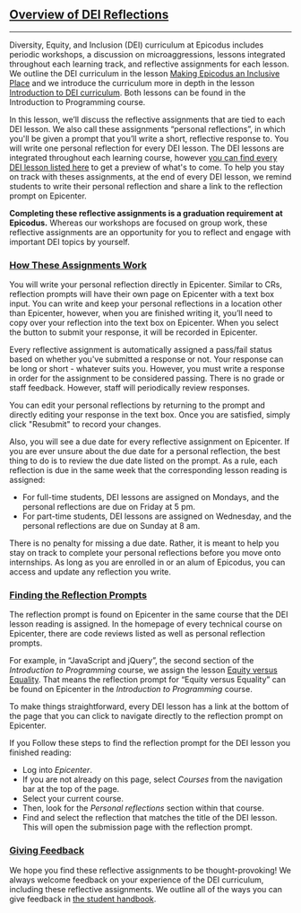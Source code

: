 ## [Overview of DEI Reflections](#overview-of-dei-reflections)

---

Diversity, Equity, and Inclusion (DEI) curriculum at Epicodus includes periodic workshops, a discussion on microaggressions, lessons integrated throughout each learning track, and reflective assignments for each lesson. We outline the DEI curriculum in the lesson [Making Epicodus an Inclusive Place](https://www.learnhowtoprogram.com/introduction-to-programming/getting-started-at-epicodus/making-epicodus-an-inclusive-place) and we introduce the curriculum more in depth in the lesson [Introduction to DEI curriculum](https://www.learnhowtoprogram.com/introduction-to-programming/git-html-and-css/homework-introduction-to-diversity-equity-and-inclusion-curriculum). Both lessons can be found in the Introduction to Programming course. 

In this lesson, we’ll discuss the reflective assignments that are tied to each DEI lesson. We also call these assignments “personal reflections”, in which you'll be given a prompt that you’ll write a short, reflective response to. You will write one personal reflection for every DEI lesson. The DEI lessons are integrated throughout each learning course, however [you can find every DEI lesson listed here](https://www.learnhowtoprogram.com/diversity-equity-and-inclusion/dei-lessons) to get a preview of what's to come. To help you stay on track with theses assignments, at the end of every DEI lesson, we remind students to write their personal reflection and share a link to the reflection prompt on Epicenter.

**Completing these reflective assignments is a graduation requirement at Epicodus.** Whereas our workshops are focused on group work, these reflective assignments are an opportunity for you to reflect and engage with important DEI topics by yourself.

### [How These Assignments Work](#how-these-assignments-work)

You will write your personal reflection directly in Epicenter. Similar to CRs, reflection prompts will have their own page on Epicenter with a text box input. You can write and keep your personal reflections in a location other than Epicenter, however, when you are finished writing it, you’ll need to copy over your reflection into the text box on Epicenter. When you select the button to submit your response, it will be recorded in Epicenter.

Every reflective assignment is automatically assigned a pass/fail status based on whether you've submitted a response or not. Your response can be long or short - whatever suits you. However, you must write a response in order for the assignment to be considered passing. There is no grade or staff feedback. However, staff will periodically review responses.

You can edit your personal reflections by returning to the prompt and directly editing your response in the text box. Once you are satisfied, simply click "Resubmit" to record your changes.

Also, you will see a due date for every reflective assignment on Epicenter. If you are ever unsure about the due date for a personal reflection, the best thing to do is to review the due date listed on the prompt. As a rule, each reflection is due in the same week that the corresponding lesson reading is assigned: 

*  For full-time students, DEI lessons are assigned on Mondays, and the personal reflections are due on Friday at 5 pm.
*  For part-time students, DEI lessons are assigned on Wednesday, and the personal reflections are due on Sunday at 8 am. 

There is no penalty for missing a due date. Rather, it is meant to help you stay on track to complete your personal reflections before you move onto internships. As long as you are enrolled in or an alum of Epicodus, you can access and update any reflection you write.

### [Finding the Reflection Prompts](#finding-the-reflection-prompts)

The reflection prompt is found on Epicenter in the same course that the DEI lesson reading is assigned. In the homepage of every technical course on Epicenter, there are code reviews listed as well as personal reflection prompts.

For example, in “JavaScript and jQuery”, the second section of the _Introduction to Programming_ course, we assign the lesson [Equity versus Equality](https://www.learnhowtoprogram.com/introduction-to-programming/javascript-and-jquery/homework-equality-versus-equity). That means the reflection prompt for “Equity versus Equality” can be found on Epicenter in the _Introduction to Programming_ course. 

To make things straightforward, every DEI lesson has a link at the bottom of the page that you can click to navigate directly to the reflection prompt on Epicenter.

If you Follow these steps to find the reflection prompt for the DEI lesson you finished reading:

  * Log into _Epicenter_.
  * If you are not already on this page, select _Courses_ from the navigation bar at the top of the page.
  * Select your current course.
  * Then, look for the _Personal reflections_ section within that course. 
  * Find and select the reflection that matches the title of the DEI lesson. This will open the submission page with the reflection prompt.

### [Giving Feedback](#giving-feedback)

We hope you find these reflective assignments to be thought-provoking! We always welcome feedback on your experience of the DEI curriculum, including these reflective assignments. We outline all of the ways you can give feedback in [the student handbook](https://www.learnhowtoprogram.com/introduction-to-programming/getting-started-at-epicodus/student-handbook#giving-feedback). 
